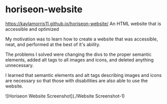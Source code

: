 # horiseon-website
https://kaylamorris11.github.io/horiseon-website/ 
An HTML website that is accessible and optimized

My motivation was to learn how to create a website that was accessible, neat, and performed at the best of it's ability.

The problems I solved were changing the divs to the proper semantic elements, added alt tags to all images and icons, and deleted anything unnecessary.

I learned that semantic elements and alt tags describing images and icons are necessary so that those with disabilities are also able to use the website.

![Horiseon Website Screenshot](./Website Screenshot-1)
